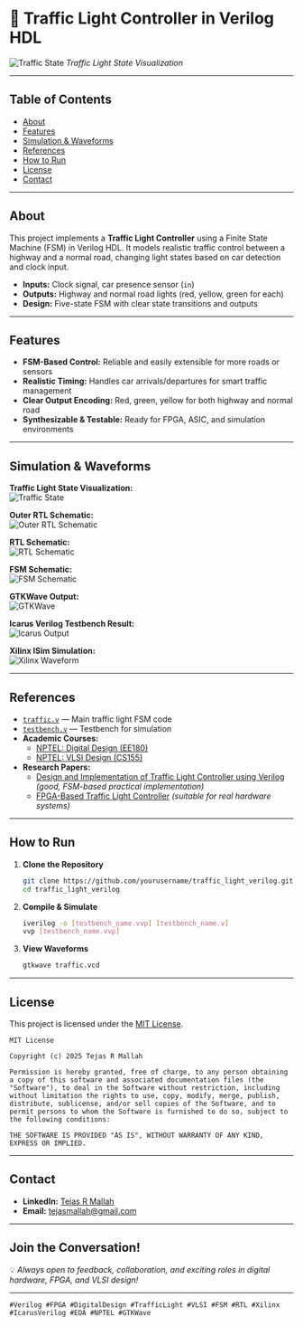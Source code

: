 # 🚦 Traffic Light Controller in Verilog HDL

![Traffic State](images/traffic_view.jpeg)
*Traffic Light State Visualization*

---

## Table of Contents

- [About](#about)
- [Features](#features)
- [Simulation & Waveforms](#simulation--waveforms)
- [References](#references)
- [How to Run](#how-to-run)
- [License](#license)
- [Contact](#contact)

---

## About

This project implements a **Traffic Light Controller** using a Finite State Machine (FSM) in Verilog HDL. It models realistic traffic control between a highway and a normal road, changing light states based on car detection and clock input.

- **Inputs:** Clock signal, car presence sensor (`in`)
- **Outputs:** Highway and normal road lights (red, yellow, green for each)
- **Design:** Five-state FSM with clear state transitions and outputs

---

## Features

- **FSM-Based Control:** Reliable and easily extensible for more roads or sensors
- **Realistic Timing:** Handles car arrivals/departures for smart traffic management
- **Clear Output Encoding:** Red, green, yellow for both highway and normal road
- **Synthesizable & Testable:** Ready for FPGA, ASIC, and simulation environments

---

## Simulation & Waveforms

**Traffic Light State Visualization:**  
![Traffic State](images/traffic_view.jpeg)

**Outer RTL Schematic:**  
![Outer RTL Schematic](images/traffic_rtl_outer_view.jpeg)

**RTL Schematic:**  
![RTL Schematic](images/rtl_view.jpeg)

**FSM Schematic:**  
![FSM Schematic](images/schematic_view.jpeg)

**GTKWave Output:**  
![GTKWave](images/gtkwave_wave.jpeg)

**Icarus Verilog Testbench Result:**  
![Icarus Output](images/iverilog_output.jpeg)

**Xilinx ISim Simulation:**  
![Xilinx Waveform](images/xilinx_ise_wave.jpeg)

---

## References

- [`traffic.v`](traffic.v) — Main traffic light FSM code
- [`testbench.v`](testbench.v) — Testbench for simulation
- **Academic Courses:**
  - [NPTEL: Digital Design (EE180)](https://onlinecourses.nptel.ac.in/noc25_ee180/preview)
  - [NPTEL: VLSI Design (CS155)](https://onlinecourses.nptel.ac.in/noc25_cs155/preview)
- **Research Papers:**
  - [Design and Implementation of Traffic Light Controller using Verilog](https://ieeexplore.ieee.org/document/10156804) *(good, FSM-based practical implementation)*
  - [FPGA-Based Traffic Light Controller](https://ieeexplore.ieee.org/document/10838078) *(suitable for real hardware systems)*

---

## How to Run

1. **Clone the Repository**
    ```sh
    git clone https://github.com/yourusername/traffic_light_verilog.git
    cd traffic_light_verilog
    ```

2. **Compile & Simulate**
    ```sh
   iverilog -o [testbench_name.vvp] [testbench_name.v]
   vvp [testbench_name.vvp]
    ```

3. **View Waveforms**
    ```sh
    gtkwave traffic.vcd
    ```

---

## License

This project is licensed under the [MIT License](LICENSE).

```
MIT License

Copyright (c) 2025 Tejas R Mallah

Permission is hereby granted, free of charge, to any person obtaining a copy of this software and associated documentation files (the "Software"), to deal in the Software without restriction, including without limitation the rights to use, copy, modify, merge, publish, distribute, sublicense, and/or sell copies of the Software, and to permit persons to whom the Software is furnished to do so, subject to the following conditions:

THE SOFTWARE IS PROVIDED "AS IS", WITHOUT WARRANTY OF ANY KIND, EXPRESS OR IMPLIED.
```

---

## Contact

- **LinkedIn:** [Tejas R Mallah](https://www.linkedin.com/posts/tejas-r-mallah-28052b283_verilog-digitaldesign-vlsi-activity-7365287507430719489-yYqz?utm_source=share&utm_medium=member_desktop&rcm=ACoAAET0mcABoSmVvowkUz7qcSZkG2bhRVZnDQ4)
- **Email:** tejasmallah@gmail.com

---

## Join the Conversation!

💡 _Always open to feedback, collaboration, and exciting roles in digital hardware, FPGA, and VLSI design!_

---
```
#Verilog #FPGA #DigitalDesign #TrafficLight #VLSI #FSM #RTL #Xilinx #IcarusVerilog #EDA #NPTEL #GTKWave
```
